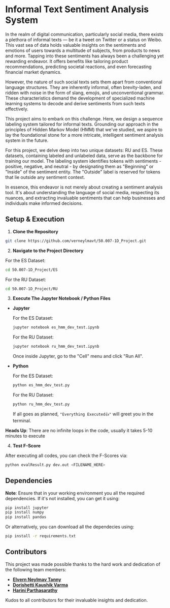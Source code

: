 # Informal Text Sentiment Analysis System

In the realm of digital communication, particularly social media, there exists a plethora of informal texts — be it a tweet on Twitter or a status on Weibo. This vast sea of data holds valuable insights on the sentiments and emotions of users towards a multitude of subjects, from products to news and more. Tapping into these sentiments has always been a challenging yet rewarding endeavor. It offers benefits like tailoring product recommendations, predicting societal reactions, and even forecasting financial market dynamics.

However, the nature of such social texts sets them apart from conventional language structures. They are inherently informal, often brevity-laden, and ridden with noise in the form of slang, emojis, and unconventional grammar. These characteristics demand the development of specialized machine learning systems to decode and derive sentiments from such texts effectively.

This project aims to embark on this challenge. Here, we design a sequence labeling system tailored for informal texts. Grounding our approach in the principles of Hidden Markov Model (HMM) that we've studied, we aspire to lay the foundational stone for a more intricate, intelligent sentiment analysis system in the future.

For this project, we delve deep into two unique datasets: RU and ES. These datasets, containing labeled and unlabeled data, serve as the backbone for training our model. The labeling system identifies tokens with sentiments - positive, negative, and neutral - by designating them as "Beginning" or "Inside" of the sentiment entity. The "Outside" label is reserved for tokens that lie outside any sentiment context.

In essence, this endeavor is not merely about creating a sentiment analysis tool. It's about understanding the language of social media, respecting its nuances, and extracting invaluable sentiments that can help businesses and individuals make informed decisions.

## Setup & Execution

1. **Clone the Repository**

```bash
git clone https://github.com/verneylmavt/50.007-1D_Project.git
```

2. **Navigate to the Project Directory**

For the ES Dataset:

```bash
cd 50.007-1D_Project/ES
```

For the RU Dataset:

```bash
cd 50.007-1D_Project/RU
```

3. **Execute The Jupyter Notebook / Python Files**

- **Jupyter**

  For the ES Dataset:

  ```bash
  jupyter notebook es_hmm_dev_test.ipynb
  ```

  For the RU Dataset:

  ```bash
  jupyter notebook ru_hmm_dev_test.ipynb
  ```

  Once inside Jupyter, go to the "Cell" menu and click "Run All".

- **Python**

  For the ES Dataset:

  ```bash
  python es_hmm_dev_test.py
  ```

  For the RU Dataset:

  ```bash
  python ru_hmm_dev_test.py
  ```

  If all goes as planned, `"Everything Executed👍"` will greet you in the terminal.

**Heads Up**: There are no infinite loops in the code, usually it takes 5-10 minutes to execute

4. **Test F-Score**

After executing all codes, you can check the F-Scores via:

```bash
python evalResult.py dev.out <FILENAME_HERE>
```

## Dependencies

**Note**: Ensure that in your working environment you all the required dependencies. If it's not installed, you can get it using:

```bash
pip install jupyter
pip install numpy
pip install pandas
```

Or alternatively, you can download all the dependecies using:

```bash
pip install -r requirements.txt
```

## Contributors

This project was made possible thanks to the hard work and dedication of the following team members:

- **[Elvern Neylmav Tanny](https://github.com/verneylmavt)**
- **[Dorishetti Kaushik Varma](https://github.com/varmz120)**
- **[Harini Parthasarathy](https://github.com/reenee1601)**

Kudos to all contributors for their invaluable insights and dedication.
